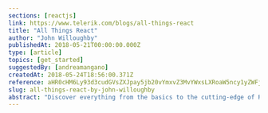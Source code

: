 ```yaml
---
sections: [reactjs]
link: https://www.telerik.com/blogs/all-things-react
title: "All Things React"
author: "John Willoughby"
publishedAt: 2018-05-21T00:00:00.000Z
type: [article]
topics: [get_started]
suggestedBy: [andreamangano]
createdAt: 2018-05-24T18:56:00.371Z
reference: aHR0cHM6Ly93d3cudGVsZXJpay5jb20vYmxvZ3MvYWxsLXRoaW5ncy1yZWFjdA
slug: all-things-react-by-john-willoughby
abstract: "Discover everything from the basics to the cutting-edge of React - Render Props, Context API, Suspense, CSS-in-JS, Progressive Web Apps, UI Libraries and more."
---
```

